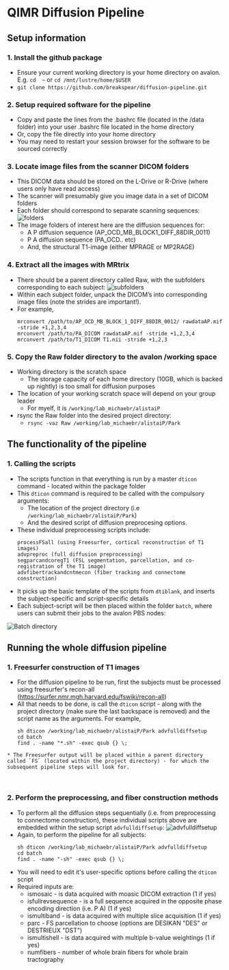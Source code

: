 # QIMR Diffusion Pipeline

## Setup information

### 1. Install the github package
   * Ensure your current working directory is your home directory on avalon. E.g. `cd  ~` or `cd /mnt/lustre/home/$USER`
   * `git clone https://github.com/breakspear/diffusion-pipeline.git`
   
### 2. Setup required software for the pipeline
   * Copy and paste the lines from the .bashrc file (located in the /data folder) into your user .bashrc file located in the home directory 
   * Or, copy the file directly into your home directory
   * You may need to restart your session browser for the software to be sourced correctly
   
### 3. Locate image files from the scanner DICOM folders
   * This DICOM data should be stored on the L-Drive or R-Drive (where users only have read access)
   * The scanner will presumably give you image data in a set of DICOM folders
   * Each folder should correspond to separate scanning sequences:
     ![folders](https://cloud.githubusercontent.com/assets/23441440/24085970/ec2e0d5e-0d51-11e7-905b-1a5991050e2a.png)
   * The image folders of interest here are the diffusion sequences for: 
     + A P diffusion sequence (AP_OCD_MB_BLOCK1_DIFF_88DIR_0011)
     + P A diffusion sequence (PA_OCD.. etc)
     + And, the structural T1-image (either MPRAGE or MP2RAGE)
     
### 4. Extract all the images with MRtrix
   * There should be a parent directory called Raw, with the subfolders corresponding to each subject:
     ![subfolders](https://cloud.githubusercontent.com/assets/23441440/24085971/f05c659c-0d51-11e7-9938-a7c83b3ed7b4.png)
   * Within each subject folder, unpack the DICOM’s into corresponding image files (note the strides are important!).
   * For example, 
     ```
     mrconvert /path/to/AP_OCD_MB_BLOCK_1_DIFF_88DIR_0012/ rawdataAP.mif -stride +1,2,3,4
     mrconvert /path/to/PA_DICOM rawdataAP.mif -stride +1,2,3,4
     mrconvert /path/to/T1_DICOM T1.nii -stride +1,2,3
     ```
     
### 5. Copy the Raw folder directory to the avalon /working space
   * Working directory is the scratch space
     + The storage capacity of each home directory (10GB, which is backed up nightly) is too small for diffusion purposes
   * The location of your working scratch space will depend on your group leader
     + For myelf, it is `/working/lab_michaebr/alistaiP`
   * rsync the Raw folder into the desired project directory:
     + `rsync -vaz Raw /working/lab_michaebr/alistaiP/Park` 

## The functionality of the pipeline

### 1. Calling the scripts
   * The scripts function in that everything is run by a master `dticon` command - located within the package folder
   * This `dticon` command is required to be called with the compulsory arguments:
     + The location of the project directory (i.e `/working/lab_michaebr/alistaiP/Park`)
     + And the desired script of diffusion preprocesing options. 
   * These individual preprocessing scripts include:
     ```
     processFSall (using Freesurfer, cortical reconstruction of T1 images)
     advpreproc (full diffusion preprocessing)
     segparcandcoregT1 (FSL segmentation, parcellation, and co-registration of the T1 image)
     advfibertrackandcntmecon (fiber tracking and connectome construction)
     ```
   * It picks up the basic template of the scripts from `dtiblank`, and inserts the subject-specific and script-specific details
   * Each subject-script will be then placed within the folder `batch`, where users can submit their jobs to the avalon PBS nodes:
   
   ![Batch directory](https://cloud.githubusercontent.com/assets/23748735/24157898/02a68f52-0e5b-11e7-9eef-1666c1fe1858.png)
  
## Running the whole diffusion pipeline

### 1. Freesurfer construction of T1 images

   * For the diffusion  pipeline to be run, first the subjects must be processed using freesurfer's recon-all (https://surfer.nmr.mgh.harvard.edu/fswiki/recon-all)
   * All that needs to be done, is call the `dticon` script - along with the project directory (make sure the last backspace is removed) and the script name as the arguments. For example,
     ```
     sh dticon /working/lab_michaebr/alistaiP/Park advfulldiffsetup
     cd batch
     find . -name "*.sh" -exec qsub {} \;
     ```
    * The Freesurfer output will be placed within a parent directory called `FS` (located within the project directory) - for which the subsequent pipeline steps will look for.
  
### 2. Perform the preprocessing, and fiber construction methods
  
   * To perform all the diffusion steps sequentially (i.e. from preprocessing to connectome construction), these individual scripts above are embedded within the setup script `advfulldiffsetup`:
   ![advfulldiffsetup](https://cloud.githubusercontent.com/assets/23748735/24157899/02bedbe8-0e5b-11e7-978e-0bd6d8d727eb.png)
   * Again, to perform the pipeline for all subjects:
     ```
     sh dticon /working/lab_michaebr/alistaiP/Park advfulldiffsetup
     cd batch
     find . -name "-sh" -exec qsub {} \;
     ```
   * You will need to edit it's user-specific options before calling the `dticon` script
   * Required inputs are: 
      + ismosaic - is data acquired with moasic DICOM extraction (1 if yes)
      + isfullrevsequence - is a full sequence acquired in the opposite phase encoding direction (i.e. P A) (1 if yes)
      + ismultiband - is data acquired with multiple slice acquisition (1 if yes)
      + parc - FS parcellation to choose (options are DESIKAN "DES" or DESTRIEUX "DST")
      + ismultishell - is data acquired with multiple b-value weightings (1 if yes)
      + numfibers - number of whole brain fibers for whole brain tractography
